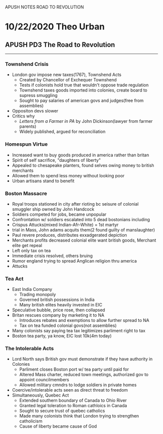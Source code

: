 APUSH NOTES ROAD TO REVOLUTION

# 10/22/2020 Theo Urban
## APUSH PD3 The Road to Revolution
***
### Townshend Crisis
 - London gov impose new taxes(1767), Townshend Acts
	 - Created by Chancellor of Exchequer Townshend
	 - Tests if colonists hold true that wouldn't oppose trade regulation
	 - Townshend taxes goods imported into colonies, create board to supress smuggling
	 - Sought to pay salaries of american govs and judges(free from assemblies)
 - Oppositon devs slower
 - Critics why
	 - *Letters from a Farmer in PA* by John Dickinson(lawyer from farmer parents)
	 - Widely published, argued for reconciliation

### Homespun Virtue
 - Increased want to buy goods produced in america rather than britan
 - Spirit of self sacrifice, "daughters of liberty"
 - Appealed to chesapeake planters, found selves owing money to british merchants
 - Allowed them to spend less money without looking poor
 - Urban artisans stand to benefit

### Boston Massacre
 - Royal troops stationed in city after rioting bc seisure of colonial smuggler ship owned by John Handcock
 - Soldiers competed for jobs, became unpopular
 - Confrontation w/ soldiers escalated into 5 dead bostonians including 
 - Crispus Attucks(mixed Indian-Afr-White) = 1st martyr
 - trial in Mass, John adams acquits them(2 found guilty of manslaughter)
 - Paul revere produces, distributes exxadgerated depiction
 - Merchants profits decreased colonial elite want british goods, Merchant elite get repeal
 - Left only tax on tea
 - Immediate crisis resolved, others bruing
 - Rumor england trying to spread Anglican religion thru america
 - Attucks

### Tea Act
 - East India Company
	 - Trading monopoly
	 - Governed british possessions in India
	 - Many british elites heavily invested in EIC
 - Speculative bubble, price rose, then collapsed
 - Britan rescues company by marketing it to NA
	 - Introduces rebates and exemptions to allow further spread to NA
	 - Tax on tea funded colonial govs(not assemblies)
 - Many colonists say paying tea tax legitimizes parliment right to tax
 - Boston tea party, ya know, EIC lost 10k(4m today)

### The Intolerable Acts
 - Lord North says British gov must demonstrate if they have authority in Colonies
	 - Parliment closes Boston port w/ tea party until paid for
	 - Altered Mass charter, reduced town meetings, authorized gov to appoint councilmembers
	 - Allowed military cmndrs to lodge soldiers in private homes
 - Coercive/intolerable acts seen as direct threat to freedom
 - Simultaneously, Quebec Act
	 - Extended southern boundary of Canada to Ohio River
	 - Granted legal toleration to Roman cathloics in Canada
	 - Sought to secure trust of quebec catholics
	 - Made many colonists think that London trying to strengthen catholicism
	 - Cause of liberty became cause of God

